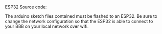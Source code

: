 ESP32 Source code:

The arduino sketch files contained must be flashed to an ESP32.
Be sure to change the network configuration so that the ESP32 is able to connect to your BBB on your local network over wifi.
